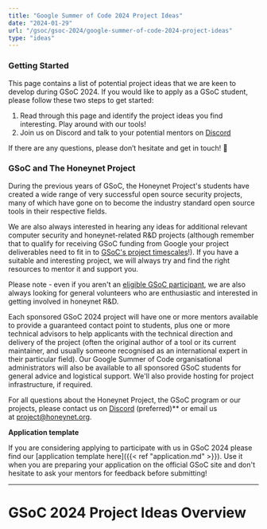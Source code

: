 ```yaml
---
title: "Google Summer of Code 2024 Project Ideas"
date: "2024-01-29"
url: "/gsoc/gsoc-2024/google-summer-of-code-2024-project-ideas"
type: "ideas"
---
```

### Getting Started

This page contains a list of potential project ideas that we are keen to develop during GSoC 2024. If you would like to apply as a GSoC student, please follow these two steps to get started:

1. Read through this page and identify the project ideas you find interesting. Play around with our tools!
2. Join us on Discord and talk to your potential mentors on [Discord](https://discord.gg/68B8Ru5fSU)

If there are any questions, please don’t hesitate and get in touch! 🙂

### GSoC and The Honeynet Project

During the previous years of GSoC, the Honeynet Project's students have created a wide range of very successful open source security projects, many of which have gone on to become the industry standard open source tools in their respective fields.

We are also always interested in hearing any ideas for additional relevant computer security and honeynet-related R&D projects (although remember that to qualify for receiving GSoC funding from Google your project deliverables need to fit in to [GSoC's project timescales](//developers.google.com/open-source/gsoc/faq)!). If you have a suitable and interesting project, we will always try and find the right resources to mentor it and support you.

Please note - even if you aren't an [eligible GSoC participant](//developers.google.com/open-source/gsoc/faq), we are also always looking for general volunteers who are enthusiastic and interested in getting involved in honeynet R&D.

Each sponsored GSoC 2024 project will have one or more mentors available to provide a guaranteed contact point to students, plus one or more technical advisors to help applicants with the technical direction and delivery of the project (often the original author of a tool or its current maintainer, and usually someone recognised as an international expert in their particular field). Our Google Summer of Code organisational administrators will also be available to all sponsored GSoC students for general advice and logistical support. We'll also provide hosting for project infrastructure, if required.

For all questions about the Honeynet Project, the GSoC program or our projects, please contact us on [Discord](https://discord.gg/68B8Ru5fSU) (preferred)** or email us at [project@honeynet.org](mailto:project@honeynet.org).

**Application template**

If you are considering applying to participate with us in GSoC 2024 please find our [application template here]({{< ref "application.md" >}}). Use it when you are preparing your application on the official GSoC site and don't hesitate to ask your mentors for feedback before submitting!

* * *

# GSoC 2024 Project Ideas Overview
